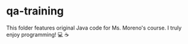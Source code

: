 # qa-training

This folder features original Java code for Ms. Moreno's course. I truly enjoy programming! :computer: :coffee: 
